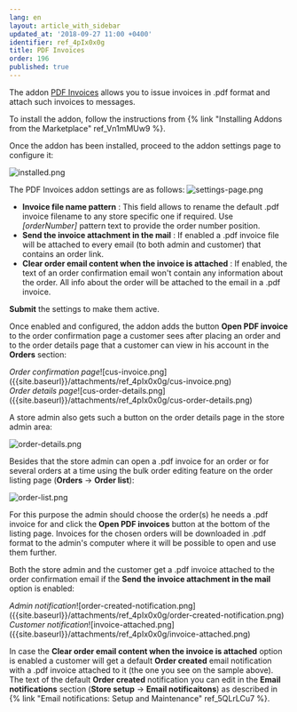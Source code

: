 ```yaml
---
lang: en
layout: article_with_sidebar
updated_at: '2018-09-27 11:00 +0400'
identifier: ref_4pIx0x0g
title: PDF Invoices
order: 196
published: true
---
```

The addon [PDF Invoices](https://market.x-cart.com/addons/PDF-Invoice.html "PDF Invoices") allows you to issue invoices in .pdf format and attach such invoices to messages.

To install the addon, follow the instructions from {% link "Installing Addons from the Marketplace" ref_Vn1mMUw9 %}.

Once the addon has been installed, proceed to the addon settings page to configure it:

![installed.png]({{site.baseurl}}/attachments/ref_4pIx0x0g/installed.png)

The PDF Invoices addon settings are as follows:
![settings-page.png]({{site.baseurl}}/attachments/ref_4pIx0x0g/settings-page.png)

* **Invoice file name pattern** : This field allows to rename the default .pdf invoice filename to any store specific one if required. Use _[orderNumber]_ pattern text to provide the order number position.
* **Send the invoice attachment in the mail** : If enabled a .pdf invoice file will be attached to every email (to both admin and customer) that contains an order link.
* **Clear order email content when the invoice is attached** : If enabled, the text of an order confirmation email won't contain any information about the order. All info about the order will be attached to the email in a .pdf invoice.
  

**Submit** the settings to make them active.

Once enabled and configured, the addon adds the button **Open PDF invoice** to the order confirmation page a customer sees after placing an order and to the order details page that a customer can view in his account in the **Orders** section:

<div class="ui stackable two column grid">
  <div class="column" markdown="span"><i>Order confirmation page</i>![cus-invoice.png]({{site.baseurl}}/attachments/ref_4pIx0x0g/cus-invoice.png)</div>
  <div class="column" markdown="span"><i>Order details page</i>![cus-order-details.png]({{site.baseurl}}/attachments/ref_4pIx0x0g/cus-order-details.png)</div>
</div>

A store admin also gets such a button on the order details page in the store admin area:

![order-details.png]({{site.baseurl}}/attachments/ref_4pIx0x0g/order-details.png)

Besides that the store admin can open a .pdf invoice for an order or for several orders at a time using the bulk order editing feature on the order listing page (**Orders** -> **Order list**):

![order-list.png]({{site.baseurl}}/attachments/ref_4pIx0x0g/order-list.png)

For this purpose the admin should choose the order(s) he needs a .pdf invoice for and click the **Open PDF invoices** button at the bottom of the listing page. Invoices for the chosen orders will be downloaded in .pdf format to the admin's computer where it will be possible to open and use them further.

Both the store admin and the customer get a .pdf invoice attached to the order confirmation email if the **Send the invoice attachment in the mail** option is enabled:

<div class="ui stackable two column grid">
  <div class="column" markdown="span"><i>Admin notification</i>![order-created-notification.png]({{site.baseurl}}/attachments/ref_4pIx0x0g/order-created-notification.png)</div>
  <div class="column" markdown="span"><i>Customer notification</i>![invoice-attached.png]({{site.baseurl}}/attachments/ref_4pIx0x0g/invoice-attached.png)</div>
</div>

In case the **Clear order email content when the invoice is attached** option is enabled a customer will get a default **Order created** email notification with a .pdf invoice attached to it (the one you see on the sample above). The text of the default **Order created** notification you can edit in the **Email notifications** section (**Store setup** -> **Email notificaitons**) as described in {% link "Email notifications: Setup and Maintenance" ref_5QLrLCu7 %}.
